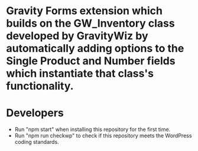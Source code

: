 # Gravity Forms extension which builds on the GW_Inventory class developed by GravityWiz by automatically adding options to the Single Product and Number fields which instantiate that class's functionality.

# Developers
- Run "npm start" when installing this repository for the first time.
- Run "npm run checkwp" to check if this repository meets the WordPress coding standards.
